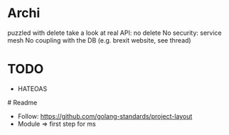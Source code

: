 # Archi
puzzled with delete
take a look at real API: no delete
No security: service mesh
No coupling with the DB (e.g. brexit website, see thread)

# TODO

* HATEOAS

# Readme
* Follow: https://github.com/golang-standards/project-layout
* Module => first step for ms